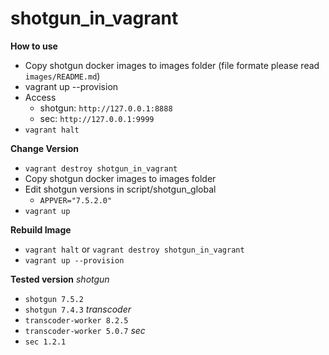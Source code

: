 # shotgun_in_vagrant
**How to use**
- Copy shotgun docker images to images folder (file formate please read `images/README.md`)
- vagrant up --provision
- Access 
  - shotgun: `http://127.0.0.1:8888`    
  - sec: `http://127.0.0.1:9999`
- `vagrant halt`

**Change Version**
- `vagrant destroy shotgun_in_vagrant` 
- Copy shotgun docker images to images folder
- Edit shotgun versions in script/shotgun_global
  - `APPVER="7.5.2.0"`
- `vagrant up`

**Rebuild Image**
- `vagrant halt` or `vagrant destroy shotgun_in_vagrant`
- `vagrant up --provision`

**Tested version**
*shotgun*
- `shotgun 7.5.2`
- `shotgun 7.4.3`
*transcoder*
- `transcoder-worker 8.2.5`
- `transcoder-worker 5.0.7`
*sec*
- `sec 1.2.1`
